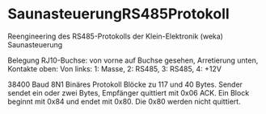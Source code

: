 # SaunasteuerungRS485Protokoll
Reengineering des RS485-Protokolls der Klein-Elektronik (weka) Saunasteuerung

Belegung RJ10-Buchse: von vorne auf Buchse gesehen, Arretierung unten, Kontakte oben:
Von links: 1: Masse, 2: RS485, 3: RS485, 4: +12V

38400 Baud 8N1
Binäres Protokoll
Blöcke zu 117 und 40 Bytes.
Sender sendet ein oder zwei Bytes, Empfänger quittiert mit 0x06 ACK.
Ein Block beginnt mit 0x84 und endet mit 0x80. Die 0x80 werden nicht quittiert.
